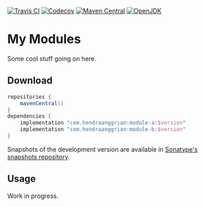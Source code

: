 [![Travis CI](https://img.shields.io/travis/com/hendraanggrian/library)](https://www.travis-ci.com/github/hendraanggrian/library/)
[![Codecov](https://img.shields.io/codecov/c/github/hendraanggrian/library)](https://app.codecov.io/gh/hendraanggrian/library/)
[![Maven Central](https://img.shields.io/maven-central/v/com.hendraanggrian.library/library)](https://search.maven.org/artifact/com.hendraanggrian.library/library/)
[![OpenJDK](https://img.shields.io/badge/jdk-1.8+-informational)](https://openjdk.java.net/projects/jdk8/)

# My Modules

Some cool stuff going on here.

## Download

```gradle
repositories {
    mavenCentral()
}
dependencies {
    implementation "com.hendraanggrian:module-a:$version"
    implementation "com.hendraanggrian:module-b:$version"
}
```

Snapshots of the development version are available in [Sonatype's snapshots repository](https://s01.oss.sonatype.org/content/repositories/snapshots/).

## Usage

Work in progress.
